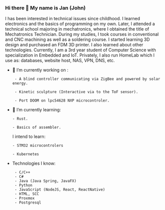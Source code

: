 ### Hi there 👋 My name is Jan (John)

I has been interested in technical issues since childhood. I learned electronics and the basics of programming on my own. Later, I attended a technical school majoring in mechatronics, where I obtained the title of Mechatronics Technician. During my studies, I took courses in conventional and CNC machining as well as a soldering course. I started learning 3D design and purchased an FDM 3D printer. I also learned about other technologies. Currently, I am a 3rd year student of Computer Science with specialization in Embedded and IoT. Privately, I also run HomeLab which I use as: databases, website host, NAS, VPN, DNS, etc.

- 🔭 I’m currently working on :
  
       - A blind controller communicating via ZigBee and powered by solar energy.
  
       - Kinetic sculpture (Interactive via to the ToF sensor).
  
       - Port DOOM on lpc54628 NXP microcontroler.

 - 🌱 I’m currently learning:
   
       - Rust.
   
       - Basics of assembler.

      I intend to learn:
   
       - STM32 microcontrolers
   
       - Kubernetes

- Technologies I know:

       - C/C++
       - C#
       - Java (Java Spring, JavaFX)
       - Python
       - JavaScript (NodeJS, React, ReactNative)
       - HTML, SCC
       - Proxmox
       - Postgresql 

<!--
**EleJanDC2/EleJanDC2** is a ✨ _special_ ✨ repository because its `README.md` (this file) appears on your GitHub profile.

Here are some ideas to get you started:

- 🔭 I’m currently working on ...
- 🌱 I’m currently learning ...
- 👯 I’m looking to collaborate on ...
- 🤔 I’m looking for help with ...
- 💬 Ask me about ...
- 📫 How to reach me: ...
- 😄 Pronouns: ...
- ⚡ Fun fact: ...
-->
